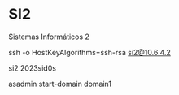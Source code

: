 # SI2
Sistemas Informáticos 2

ssh -o HostKeyAlgorithms=ssh-rsa si2@10.6.4.2

si2
2023sid0s

asadmin start-domain domain1


